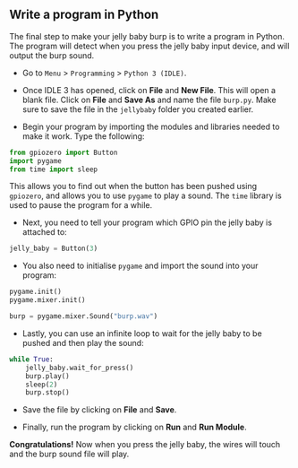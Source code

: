## Write a program in Python

The final step to make your jelly baby burp is to write a program in Python. The program will detect when you press the jelly baby input device, and will output the burp sound.

- Go to `Menu` > `Programming` > `Python 3 (IDLE)`.

- Once IDLE 3 has opened, click on **File** and **New File**. This will open a blank file. Click on **File** and **Save As** and name the file `burp.py`. Make sure to save the file in the `jellybaby` folder you created earlier.

- Begin your program by importing the modules and libraries needed to make it work. Type the following:

```python
from gpiozero import Button
import pygame
from time import sleep
```

This allows you to find out when the button has been pushed using `gpiozero`, and allows you to use `pygame` to play a sound. The `time` library is used to pause the program for a while.

- Next, you need to tell your program which GPIO pin the jelly baby is attached to:

``` python
jelly_baby = Button(3)
```

- You also need to initialise `pygame` and import the sound into your program:

``` python
pygame.init()
pygame.mixer.init()

burp = pygame.mixer.Sound("burp.wav")
```
- Lastly, you can use an infinite loop to wait for the jelly baby to be pushed and then play the sound:
``` python
while True:
    jelly_baby.wait_for_press()
    burp.play()
    sleep(2)
    burp.stop()
```

- Save the file by clicking on **File** and **Save**.

- Finally, run the program by clicking on **Run** and **Run Module**.

**Congratulations!** Now when you press the jelly baby, the wires will touch and the burp sound file will play.
